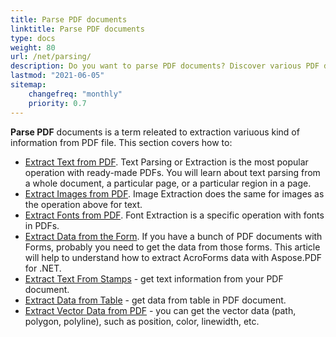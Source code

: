 ```yaml
---
title: Parse PDF documents
linktitle: Parse PDF documents
type: docs
weight: 80
url: /net/parsing/
description: Do you want to parse PDF documents? Discover various PDF data extraction methods with Aspose.PDF for .NET.
lastmod: "2021-06-05"
sitemap:
    changefreq: "monthly"
    priority: 0.7
---
```

<script type="application/ld+json">
{
    "@context": "https://schema.org",
    "@type": "TechArticle",
    "headline": "Parse PDF documents",
    "alternativeHeadline": "Versatile PDF Data Extraction with Aspose.PDF for .NET",
    "abstract": "Unlock the power of PDF data manipulation with Aspose.PDF for .NET, featuring comprehensive extraction capabilities. Effortlessly parse text, images, fonts, and form data from your PDF documents, ensuring seamless access to vital information. Enhance your document processing efficiency with precise tools for extracting vector data and table information, tailored for robust PDF management",
    "author": {
        "@type": "Person",
        "name": "Anastasiia Holub",
        "givenName": "Anastasiia",
        "familyName": "Holub",
        "url": "https://www.linkedin.com/in/anastasiia-holub-750430225/"
    },
    "genre": "pdf document generation",
    "wordcount": "263",
    "proficiencyLevel": "Beginner",
    "publisher": {
        "@type": "Organization",
        "name": "Aspose.PDF for .NET",
        "url": "https://products.aspose.com/pdf",
        "logo": "https://www.aspose.cloud/templates/aspose/img/products/pdf/aspose_pdf-for-net.svg",
        "alternateName": "Aspose",
        "sameAs": [
            "https://facebook.com/aspose.pdf/",
            "https://twitter.com/asposepdf",
            "https://www.youtube.com/channel/UCmV9sEg_QWYPi6BJJs7ELOg/featured",
            "https://www.linkedin.com/company/aspose",
            "https://stackoverflow.com/questions/tagged/aspose",
            "https://aspose.quora.com/",
            "https://aspose.github.io/"
        ],
        "contactPoint": [
            {
                "@type": "ContactPoint",
                "telephone": "\u002B1 903 306 1676",
                "contactType": "sales",
                "areaServed": "US",
                "availableLanguage": "en"
            },
            {
                "@type": "ContactPoint",
                "telephone": "\u002B44 141 628 8900",
                "contactType": "sales",
                "areaServed": "GB",
                "availableLanguage": "en"
            },
            {
                "@type": "ContactPoint",
                "telephone": "\u002B61 2 8006 6987",
                "contactType": "sales",
                "areaServed": "AU",
                "availableLanguage": "en"
            }
        ]
    },
    "url": "/net/parsing/",
    "mainEntityOfPage": {
        "@type": "WebPage",
        "@id": "/net/parsing/"
    },
    "dateModified": "2024-11-25",
    "description": "Aspose.PDF can perform not only simple and easy tasks but also cope with more complex goals. Check the next section for advanced users and developers."
}
</script>

**Parse PDF** documents is a term releated to extraction variuous kind of information from PDF file. This section covers how to:

- [Extract Text from PDF](/pdf/net/extract-text-from-pdf/). Text Parsing or Extraction is the most popular operation with ready-made PDFs. You will learn about text parsing from a whole document, a particular page, or a particular region in a page.
- [Extract Images from PDF](/pdf/net/extract-images-from-the-pdf-file/). Image Extraction does the same for images as the operation above for text.
- [Extract Fonts from PDF](/pdf/net/extract-fonts-from-pdf/). Font Extraction is a specific operation with fonts in PDFs.
- [Extract Data from the Form](/pdf/net/extract-data-from-acroform/). If you have a bunch of PDF documents with Forms, probably you need to get the data from those forms. This article will help to understand how to extract AcroForms data with Aspose.PDF for .NET.
- [Extract Text From Stamps](/pdf/net/extract-text-from-stamps/) - get text information from your PDF document.
- [Extract Data from Table](/pdf/net/extract-data-from-table-in-pdf/) - get data from table in PDF document.
- [Extract Vector Data from PDF](/pdf/net/extract-vector-data-from-pdf/) - you can get the vector data (path, polygon, polyline), such as position, color, linewidth, etc.

